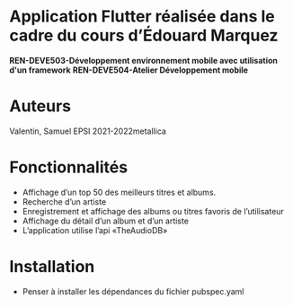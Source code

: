 # **Application Flutter réalisée dans le cadre du cours d’Édouard Marquez**
**REN-DEVE503-Développement environnement mobile avec utilisation d'un framework**
**REN-DEVE504-Atelier Développement mobile**

# Auteurs
Valentin, Samuel
EPSI 2021-2022metallica

# Fonctionnalités
- Affichage d’un top 50 des meilleurs titres et albums.
- Recherche d’un artiste
- Enregistrement et affichage des albums ou titres favoris de l’utilisateur
- Affichage du détail d’un album et d’un artiste
- L’application utilise l’api «TheAudioDB»

# Installation
- Penser à installer les dépendances du fichier pubspec.yaml